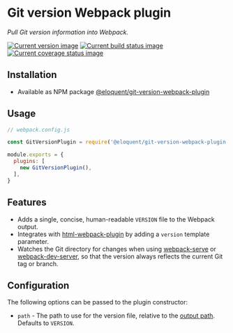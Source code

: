 # Git version Webpack plugin

*Pull Git version information into Webpack.*

[![Current version image][version-image]][current version]
[![Current build status image][build-image]][current build status]
[![Current coverage status image][coverage-image]][current coverage status]

[build-image]: https://img.shields.io/travis/eloquent/git-version-webpack-plugin/master.svg?style=flat-square "Current build status for the master branch"
[coverage-image]: https://img.shields.io/codecov/c/github/eloquent/git-version-webpack-plugin/master.svg?style=flat-square "Current test coverage for the master branch"
[current build status]: https://travis-ci.com/eloquent/git-version-webpack-plugin
[current coverage status]: https://codecov.io/github/eloquent/git-version-webpack-plugin
[current version]: https://www.npmjs.com/package/@eloquent/git-version-webpack-plugin
[version-image]: https://img.shields.io/npm/v/@eloquent/git-version-webpack-plugin.svg?style=flat-square "This project uses semantic versioning"

## Installation

- Available as NPM package [@eloquent/git-version-webpack-plugin]

[@eloquent/git-version-webpack-plugin]: https://www.npmjs.com/package/@eloquent/git-version-webpack-plugin

## Usage

~~~js
// webpack.config.js

const GitVersionPlugin = require('@eloquent/git-version-webpack-plugin')

module.exports = {
  plugins: [
    new GitVersionPlugin(),
  ],
}
~~~

## Features

- Adds a single, concise, human-readable `VERSION` file to the Webpack output.
- Integrates with [html-webpack-plugin] by adding a `version` template
  parameter.
- Watches the Git directory for changes when using [webpack-serve] or
  [webpack-dev-server], so that the version always reflects the current Git tag
  or branch.

[html-webpack-plugin]: https://github.com/jantimon/html-webpack-plugin
[webpack-dev-server]: https://github.com/webpack/webpack-dev-server
[webpack-serve]: https://github.com/webpack-contrib/webpack-serve

## Configuration

The following options can be passed to the plugin constructor:

- `path` - The path to use for the version file, relative to the [output path].
           Defaults to `VERSION`.

[output path]: https://webpack.js.org/configuration/output/#output-path
